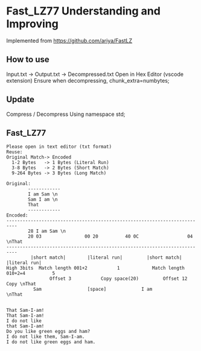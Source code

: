 # Fast_LZ77 Understanding and Improving
Implemented from https://github.com/ariya/FastLZ
## How to use
Input.txt -> Output.txt -> Decompressed.txt
Open in Hex Editor (vscode extension)
Ensure when decompressing, chunk_extra=numbytes;
## Update
Compress / Decompress
Using namespace std;
## Fast_LZ77
```
Please open in text editor (txt format)
Reuse:  
Original Match-> Encoded
  1-2 Bytes   -> 1 Bytes (Literal Run)
  3-8 Bytes   -> 2 Bytes (Short Match)
  9-264 Bytes -> 3 Bytes (Long Match)

Original:
		------------
		I am Sam \n
		Sam I am \n
		That
		------------
Encoded:
--------------------------------------------------------------------------
		28 I am Sam \n 
   		20 03                00 20         	40 0C                  04 \nThat
--------------------------------------------------------------------------
	     |short match|        |literal run|         |short match|         |literal run|
High 3bits  Match length 001+2           1            Match length 010+2=4          5
                Offset 3           Copy space(20)         Offset 12             Copy \nThat
		  Sam                 [space]             I am                    \nThat


That Sam-I-am!
That Sam-I-am!
I do not like
that Sam-I-am!
Do you like green eggs and ham?
I do not like them, Sam-I-am.
I do not like green eggs and ham.
```